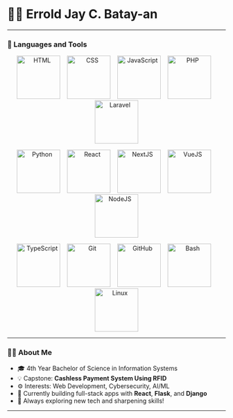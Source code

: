 <h1>👨‍💻 Errold Jay C. Batay-an</h1>

---

### 🧰 Languages and Tools

<p align="center">
  <img alt="HTML" src="https://cdn.jsdelivr.net/gh/devicons/devicon/icons/html5/html5-original.svg" width="100" height="100" />
  &nbsp;&nbsp;
  <img alt="CSS" src="https://cdn.jsdelivr.net/gh/devicons/devicon/icons/css3/css3-original.svg" width="100" height="100" />
  &nbsp;&nbsp;
  <img alt="JavaScript" src="https://cdn.jsdelivr.net/gh/devicons/devicon/icons/javascript/javascript-original.svg" width="100" height="100" />
  &nbsp;&nbsp;
  <img alt="PHP" src="https://cdn.jsdelivr.net/gh/devicons/devicon/icons/php/php-original.svg" width="100" height="100" />
  &nbsp;&nbsp;
  <img alt="Laravel" src="https://www.logo.wine/a/logo/Laravel/Laravel-Logo.wine.svg" width="100" height="100" />
</p>

<p align="center">
  <img alt="Python" src="https://cdn.jsdelivr.net/gh/devicons/devicon/icons/python/python-original.svg" width="100" height="100" />
  &nbsp;&nbsp;
  <img alt="React" src="https://cdn.jsdelivr.net/gh/devicons/devicon/icons/react/react-original.svg" width="100" height="100" />
  &nbsp;&nbsp;
  <img alt="NextJS" src="https://cdn.jsdelivr.net/gh/devicons/devicon/icons/nextjs/nextjs-original.svg" width="100" height="100" />
  &nbsp;&nbsp;
  <img alt="VueJS" src="https://cdn.jsdelivr.net/gh/devicons/devicon/icons/vuejs/vuejs-original.svg" width="100" height="100" />
  &nbsp;&nbsp;
  <img alt="NodeJS" src="https://cdn.jsdelivr.net/gh/devicons/devicon/icons/nodejs/nodejs-original.svg" width="100" height="100" />
</p>

<p align="center">
  <img alt="TypeScript" src="https://cdn.jsdelivr.net/gh/devicons/devicon/icons/typescript/typescript-original.svg" width="100" height="100" />
  &nbsp;&nbsp;
  <img alt="Git" src="https://cdn.jsdelivr.net/gh/devicons/devicon/icons/git/git-original.svg" width="100" height="100" />
  &nbsp;&nbsp;
  <img alt="GitHub" src="https://cdn.jsdelivr.net/gh/devicons/devicon/icons/github/github-original.svg" width="100" height="100" />
  &nbsp;&nbsp;
  <img alt="Bash" src="https://cdn.jsdelivr.net/gh/devicons/devicon/icons/bash/bash-original.svg" width="100" height="100" />
  &nbsp;&nbsp;
  <img alt="Linux" src="https://cdn.jsdelivr.net/gh/devicons/devicon/icons/linux/linux-original.svg" width="100" height="100" />
</p>




---

### 👨‍💻 About Me

- 🎓 4th Year Bachelor of Science in Information Systems  
- 💡 Capstone: **Cashless Payment System Using RFID**
- ⚙️ Interests: Web Development, Cybersecurity, AI/ML
- 🚀 Currently building full-stack apps with **React**, **Flask**, and **Django**
- 🌱 Always exploring new tech and sharpening skills!

---
